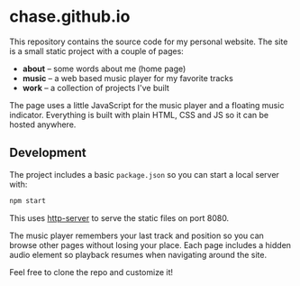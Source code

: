 # chase.github.io

This repository contains the source code for my personal website. The site is a small static project with a couple of pages:

- **about** – some words about me (home page)
- **music** – a web based music player for my favorite tracks
- **work** – a collection of projects I've built

The page uses a little JavaScript for the music player and a floating music indicator. Everything is built with plain HTML, CSS and JS so it can be hosted anywhere.

## Development

The project includes a basic `package.json` so you can start a local server with:

```bash
npm start
```

This uses [http-server](https://www.npmjs.com/package/http-server) to serve the static files on port 8080.

The music player remembers your last track and position so you can browse other pages without losing your place. Each page includes a hidden audio element so playback resumes when navigating around the site.

Feel free to clone the repo and customize it!
